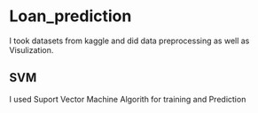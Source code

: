 # Loan_prediction
I took datasets from kaggle and did data preprocessing as well as Visulization.
## SVM
I used Suport Vector Machine Algorith for training and Prediction
